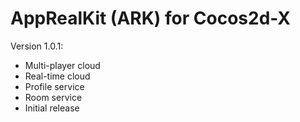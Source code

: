 AppRealKit (ARK) for Cocos2d-X
=============

Version 1.0.1:
* Multi-player cloud
* Real-time cloud
* Profile service
* Room service
* Initial release